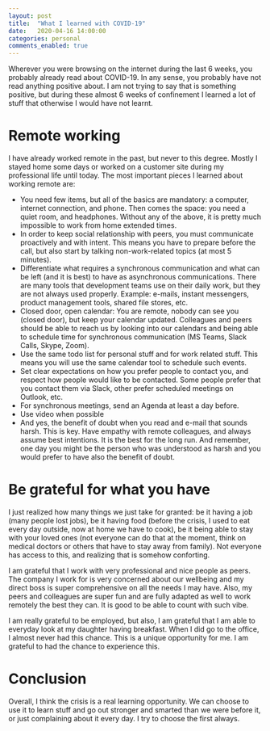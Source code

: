 ```yaml
---
layout: post
title:  "What I learned with COVID-19"
date:   2020-04-16 14:00:00
categories: personal
comments_enabled: true
---
```


Wherever you were browsing on the internet during the last 6 weeks, you probably already read about COVID-19. In any sense, you probably have not read anything positive about. I am not trying to say that is something positive, but during these almost 6 weeks of confinement I learned a lot of stuff that otherwise I would have not learnt.

# Remote working

I have already worked remote in the past, but never to this degree. Mostly I stayed home some days or worked on a customer site during my professional life until today.  The most important pieces I learned about working remote are:

- You need few items, but all of the basics are mandatory: a computer, internet connection, and phone. Then comes the space: you need a quiet room, and headphones. Without any of the above, it is pretty much impossible to work from home extended times.
- In order to keep social relationship with peers, you must communicate proactively and with intent. This means you have to prepare before the call, but also start by talking non-work-related topics (at most 5 minutes).
- Differentiate what requires a synchronous communication and what can be left (and it is best) to have as asynchronous communications. There are many tools that development teams use on their daily work, but they are not always used properly. Example: e-mails, instant messengers, product management tools, shared file stores, etc.
- Closed door, open calendar: You are remote, nobody can see you (closed door), but keep your calendar updated. Colleagues and peers should be able to reach us by looking into our calendars and being able to schedule time for synchronous communication (MS Teams, Slack Calls, Skype, Zoom).
- Use the same todo list for personal stuff and for work related stuff. This means you will use the same calendar tool to schedule such events.
- Set clear expectations on how you prefer people to contact you, and respect how people would like to be contacted. Some people prefer that you contact them via Slack, other prefer scheduled meetings on Outlook, etc.
- For synchronous meetings, send an Agenda at least a day before.
- Use video when possible
- And yes, the benefit of doubt when you read and e-mail that sounds harsh. This is key. Have empathy with remote colleagues, and always assume best intentions. It is the best for the long run. And remember, one day you might be the person who was understood as harsh and you would prefer to have also the benefit of doubt.

# Be grateful for what you have

I just realized how many things we just take for granted: be it having a job (many people lost jobs), be it having food (before the crisis, I used to eat every day outside, now at home we have to cook), be it being able to stay with your loved ones (not everyone can do that at the moment, think on medical doctors or others that have to stay away from family). Not everyone has access to this, and realizing that is somehow conforting.

I am grateful that I work with very professional and nice people as peers. The company I work for is very concerned about our wellbeing and my direct boss is super comprehensive on all the needs I may have. Also, my peers and colleagues are super fun and are fully adapted as well to work remotely the best they can. It is good to be able to count with such vibe.

I am really grateful to be employed, but also, I am grateful that I am able to everyday look at my daughter having breakfast. When I did go to the office, I almost never had this chance. This is a unique opportunity for me. I am grateful to had the chance to experience this.

# Conclusion

Overall, I think the crisis is a real learning opportunity. We can choose to use it to learn stuff and go out stronger and smarted than we were before it, or just complaining about it every day. I try to choose the first always.